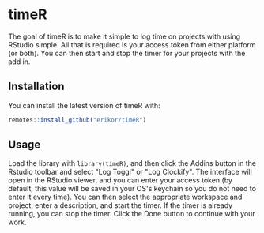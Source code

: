 
# timeR

The goal of timeR is to make it simple to log time on projects with using 
RStudio simple. All that is required is your access token from either platform 
(or both). You can then start and stop the timer for your projects with the 
add in.

## Installation

You can install the latest version of timeR with:

``` r
remotes::install_github("erikor/timeR")
```

## Usage

Load the library with `library(timeR)`, and then click the Addins button in the 
Rstudio toolbar and select "Log Toggl" or "Log Clockify". The interface will 
open in the RStudio viewer, and you can enter your access token (by default, 
this value will be saved in your OS's keychain so you do not need to enter it 
every time). You can then select the appropriate workspace and project, enter a 
description, and start the timer. If the timer is already running, you can 
stop the timer. Click the Done button to continue with your work.

